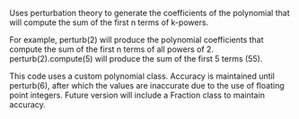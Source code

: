 Uses perturbation theory to generate the coefficients of the polynomial that will compute the sum of the first n terms of k-powers. 

For example, perturb(2) will produce the polynomial coefficients that compute the sum of the first n terms of all powers of 2. perturb(2).compute(5) will produce the sum of the first 5 terms (55).

This code uses a custom polynomial class. Accuracy is maintained until perturb(6), after which the values are inaccurate due to the use of floating point integers. Future version will include a Fraction class to maintain accuracy.
